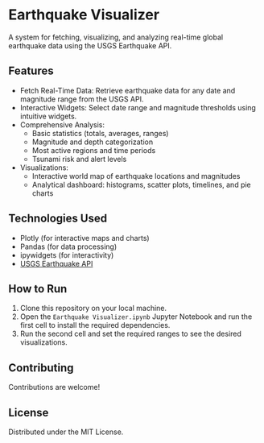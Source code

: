 # Earthquake Visualizer

A system for fetching, visualizing, and analyzing real-time global earthquake data using the USGS Earthquake API.

## Features
- Fetch Real-Time Data: Retrieve earthquake data for any date and magnitude range from the USGS API.
- Interactive Widgets: Select date range and magnitude thresholds using intuitive widgets.
- Comprehensive Analysis:
  - Basic statistics (totals, averages, ranges)
  - Magnitude and depth categorization
  - Most active regions and time periods
  - Tsunami risk and alert levels
- Visualizations:
  - Interactive world map of earthquake locations and magnitudes
  - Analytical dashboard: histograms, scatter plots, timelines, and pie charts

## Technologies Used
- Plotly (for interactive maps and charts)
- Pandas (for data processing)
- ipywidgets (for interactivity)
- [USGS Earthquake API](https://earthquake.usgs.gov/fdsnws/event/1/)

## How to Run
1. Clone this repository on your local machine.
2. Open the `Earthquake Visualizer.ipynb` Jupyter Notebook and run the first cell to install the required dependencies.
3. Run the second cell and set the required ranges to see the desired visualizations.

## Contributing

Contributions are welcome!

## License

Distributed under the MIT License.  
